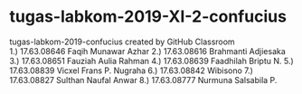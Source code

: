 # tugas-labkom-2019-XI-2-confucius
tugas-labkom-2019-confucius created by GitHub Classroom <br>
1.) 17.63.08646 Faqih Munawar Azhar
2.) 17.63.08616 Brahmanti Adjiesaka
3.) 17.63.08651 Fauziah Aulia Rahman
4.) 17.63.08639 Faadhilah Briptu N.
5.) 17.63.08839 Vicxel Frans P. Nugraha
6.) 17.63.08842 Wibisono
7.) 17.63.08827 Sulthan Naufal Anwar
8.) 17.63.08777 Nurmuna Salsabila P.

